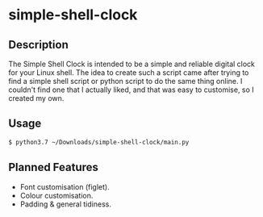 # simple-shell-clock

## Description

The Simple Shell Clock is intended to be a simple and reliable digital clock for your Linux shell. The idea to create such a script came after trying to find a simple shell script or python script to do the same thing online. I couldn't find one that I actually liked, and that was easy to customise, so I created my own.

## Usage

```bash
$ python3.7 ~/Downloads/simple-shell-clock/main.py
```

## Planned Features

- Font customisation (figlet).
- Colour customisation.
- Padding & general tidiness.